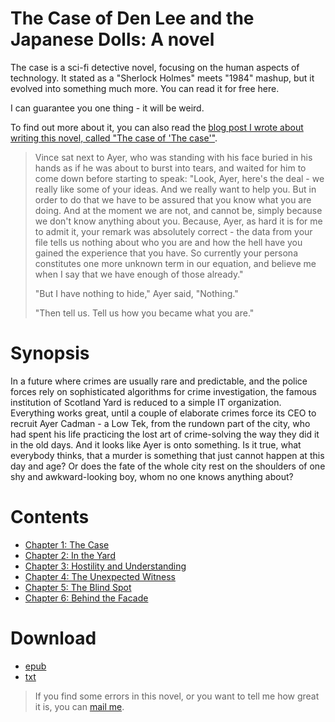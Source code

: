 The Case of Den Lee and the Japanese Dolls: A novel
===

The case is a sci-fi detective novel, focusing on the human aspects of technology. It stated as a "Sherlock Holmes" meets "1984" mashup, but it evolved into something much more. You can read it for free here. 

I can guarantee you one thing - it will be weird.

To find out more about it, you can also read the [blog post I wrote about writing this novel, called "The case of 'The case'"](the-case-of-the-case).

> Vince sat next to Ayer, who was standing with his face buried in his hands as if he was about to burst into tears, and waited for him to come down before starting to speak: "Look, Ayer, here's the deal - we really like some of your ideas. And we really want to help you. But in order to do that we have to be assured that you know what you are doing. And at the moment we are not, and cannot be, simply because we don't know anything about you. Because, Ayer, as hard it is for me to admit it, your remark was absolutely correct - the data from your file tells us nothing about who you are and how the hell have you gained the experience that you have. So currently your persona constitutes one more unknown term in our equation, and believe me when I say that we have enough of those already."
>
> "But I have nothing to hide," Ayer said, "Nothing."
>
> "Then tell us. Tell us how you became what you are."

Synopsis
===

In a future where crimes are usually rare and predictable, and the police forces rely on sophisticated algorithms for crime investigation, the famous institution of Scotland Yard is reduced to a simple IT organization. Everything works great, until a couple of elaborate crimes force its CEO to recruit Ayer Cadman - a Low Tek, from the rundown part of the city, who had spent his life practicing the lost art of crime-solving the way they did it in the old days. And it looks like Ayer is onto something. Is it true, what everybody thinks, that a murder is something that just cannot happen at this day and age? Or does the fate of the whole city rest on the shoulders of one shy and awkward-looking boy, whom no one knows anything about?

Contents
===

* [Chapter 1: The Case](01.md)
* [Chapter 2: In the Yard](02.md)
* [Chapter 3: Hostility and Understanding](03.md)
* [Chapter 4: The Unexpected Witness](04.md)
* [Chapter 5: The Blind Spot](05.md)
* [Chapter 6: Behind the Facade](06.md)


Download
===
- [epub](the-case.epub)
- [txt](the-case.txt)

> If you find some errors in this novel, or you want to tell me how great it is, you can [mail me](mailto:marinovboris@gmail.com).

